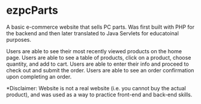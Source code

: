 # ezpcParts

A basic e-commerce website that sells PC parts. Was first built with PHP for the backend and then later translated to Java Servlets for educatoinal purposes.

Users are able to see their most recently viewed products on the home page.
Users are able to see a table of products, click on a product, choose quantity, and add to cart.
Users are able to enter their info and proceed to check out and submit the order.
Users are able to see an order confirmation upon completing an order.

*Disclaimer: Website is not a real website (i.e. you cannot buy the actual product), and was used as a way to practice front-end and back-end skills.
